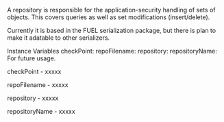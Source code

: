 A repository is responsible for the application-security handling of sets of objects. This covers queries as well as set modifications (insert/delete).

Currently it is based in the FUEL serialization package, but there is plan to make it adatable to other serializers.

Instance Variables
	checkPoint:			<ASCheckPoint>
	repoFilename:		<String >
	repository:			<Dictionary>
	repositoryName:	<String>			For future usage.

checkPoint
	- xxxxx

repoFilename
	- xxxxx

repository
	- xxxxx

repositoryName
	- xxxxx

